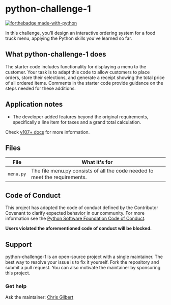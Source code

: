 # python-challenge-1
[![forthebadge made-with-python](http://ForTheBadge.com/images/badges/made-with-python.svg)](https://www.python.org/)

In this challenge, you’ll design an interactive ordering system for a food truck menu, applying the Python skills you've learned so far.

## What python-challenge-1 does

The starter code includes functionality for displaying a menu to the customer. Your task is to adapt this code to allow customers to place orders, store their selections, and generate a receipt showing the total price of all ordered items. Comments in the starter code provide guidance on the steps needed for these additions.

## Application notes
* The developer added features beyond the original requirements, specifically a line item for taxes and a grand total calculation.

Check [v107+ docs](https://restsharp.dev/v107) for more information.

## Files

| File                                   | What it's for                                                                        |
|----------------------------------------|--------------------------------------------------------------------------------------|
| `menu.py`                              | The file menu.py consists of all the code needed to meet the requirements.           |

## Code of Conduct

This project has adopted the code of conduct defined by the Contributor Covenant to clarify expected behavior in our community.
For more information see the [Python Software Foundation Code of Conduct](https://policies.python.org/python.org/code-of-conduct/).

**Users violated the aforementioned code of conduct will be blocked.**

## Support

python-challenge-1 is an open-source project with a single maintainer. The best way to resolve your issue is to fix it yourself. Fork the repository and submit a pull request. You can also motivate the maintainer by sponsoring this project.

### Get help

Ask the maintainer: [Chris Gilbert][1]

[1]: https://github.com/xraySMULu